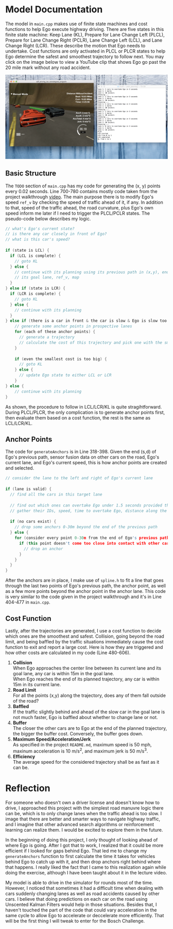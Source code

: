 # Model Documentation  

The model in `main.cpp` makes use of finite state machines and cost functions to help Ego execute highway driving. There are five states in this finite state machine: Keep Lane (KL), Prepare for Lane Change Left (PLCL), Prepare for Lane Change Right (PCLR), Lane Change Left (LCL), and Lane Change Right (LCR). These describe the motion that Ego needs to undertake. Cost functions are only activated in PLCL or PLCR states to help Ego determine the safest and smoothest trajectory to follow next.  You may click on the image below to view a YouTube clip that shows Ego go past the 20 mile mark without any road accident.  

[![img](/Screen%20Shot%202017-08-18%20at%2011.09.02%20PM.png)](https://youtu.be/kIvFfGi8Wew)  

## Basic Structure  

The `TODO` section of `main.cpp` has my code for generating the (x, y) points every 0.02 seconds. Line 700-780 contains mostly code taken from the project walkthrough [video](https://youtu.be/7sI3VHFPP0w). The main purpose there is to modify Ego's speed `ref_v` by checking the speed of traffic ahead of it, if any. In addition to that, speed of the traffic ahead, the road curvature, plus Ego's own speed inform me later if I need to trigger the PLCL/PCLR states. The pseudo-code below describes my logic.  

```C++
// what's Ego's current state?
// is there any car closely in front of Ego?
// what is this car's speed?

if (state is LCL) {
  if (LCL is complete) {
    // goto KL
  } else {
    // continue with its planning using its previous path in (x,y), end of its previous path in (s,d), 
    // its goal lane, ref_v, map
  }
} else if (state is LCR) {
  if (LCR is complete) {
    // goto KL
  } else {
    // continue with its planning
  }
} else if (there is a car in front & the car is slow & Ego is slow too & road is straight) {
    // generate some anchor points in prospective lanes
    for (each of these anchor points) {
      // generate a trajectory
      // calculate the cost of this trajectory and pick one with the smallest cost
    }
    
    if (even the smallest cost is too big) {
      // goto KL
    } else {
      // update Ego state to either LCL or LCR
    }
} else {
    // continue with its planning
}     
```
As shown, the procedure to follow in LCL/LCR/KL is quite stragihtforward. During PLCL/PLCR, the only complication is to generate anchor points first, then evaluate them based on a cost function, the rest is the same as LCL/LCR/KL.  

## Anchor Points  

The code for `generateAnchors` is in Line 318-398. Given the end (s,d) of Ego's previous path, sensor fusion data on other cars on the road, Ego's current lane, and Ego's current speed, this is how anchor points are created and selected.  

```C++
// consider the lane to the left and right of Ego's current lane

if (lane is valid) {
  // find all the cars in this target lane
  
  // find out which ones can overtake Ego under 1.5 seconds provided that they are only 0-60m behind
  // gather their IDs, speed, time to overtake Ego, distance along the road when the overtake happens
  
  if (no cars exist) {
    // drop some anchors 0-30m beyond the end of the previous path
  } else {
    for (consider every point 0-30m from the end of Ego's previous path) {
      if (this point doesn't come too close into contact with other cars in the same lane){
        // drop an anchor
      }
    }
  }
}

```

After the anchors are in place, I make use of `spline.h` to fit a line that goes through the last two points of Ego's previous path, the anchor point, as well as a few more points beyond the anchor point in the anchor lane. This code is very similar to the code given in the project walkthrough and it's in Line 404-477 in `main.cpp`.  

## Cost Function  

Lastly, after the trajectories are generated, I use a cost function to decide which ones are the smoothest and safest. Collision, going beyond the road limit, and being baffled by the traffic situations immediately cause the cost function to exit and report a large cost. Here is how they are triggered and how other costs are calculated in my code (Line 480-606).  

1. **Collision**  
  When Ego approaches the center line between its current lane and its goal lane, any car is within 15m in the goal lane.  
  When Ego reaches the end of its planned trajectory, any car is within 15m in its current lane. 
2. **Road Limit**  
  For all the points (x,y) along the trajectory, does any of them fall outside of the road?  
3. **Baffled**  
  If the traffic slightly behind and ahead of the slow car in the goal lane is not much faster, Ego is baffled about whether to change lane or not. 
4. **Buffer**  
  The closer the other cars are to Ego at the end of the planned trajectory, the bigger the buffer cost. Conversely, the buffer goes down.  
5. **Maximum Speed/Acceleration/Jerk**  
  As specified in the project `README.md`, maximum speed is 50 mph, maxinum acceleration is 10 m/s<sup>2</sup>, and maximum jerk is 50 m/s<sup>3</sup>. 
6. **Efficiency**  
  The average speed for the considered trajectory shall be as fast as it can be.  

# Reflection  

For someone who doesn't own a driver license and doesn't know how to drive, I approached this project with the simplest road manuvre logic there can be, which is to only change lanes when the traffic ahead is too slow. I image that there are better and smarter ways to navigate highway traffic, and I imagine that other advanced search algorithms or reinforcement learning can realize them. I would be excited to explore them in the future.  

In the beginning of doing this project, I only thought of looking ahead of where Ego is going. After I got that to work, I realized that it could be more efficient if I looked for gaps behind Ego. That led me to change my `generateAnchors` function to first calculate the time it takes for vehicles behind Ego to catch up with it, and then drop anchors right behind where that happens. I really liked the fact that I came to this realization again while doing the exercise, although I have been taught about it in the lecture video.  

My model is able to drive in the simulator for rounds most of the time. However, I noticed that sometimes it had a difficult time when dealing with cars suddenly changing lanes as well as road accidents caused by other cars. I believe that doing predictions on each car on the road using Unscented Kalman Filters would help in those situations. Besides that, I haven't touched the part of the code that could vary acceleration in the same cycle to allow Ego to accelerate or deccelerate more efficiently. That will be the first thing I will tweak to enter for the Bosch Challenge. 
